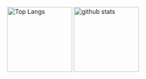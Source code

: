 <p align="left"> 
  <img alt="Top Langs" height="150px" src="https://github-readme-stats-seven-orpin-27.vercel.app/api/top-langs/?username=makimaki&layout=compact&show_icons=true&theme=onedark" />
  <img alt="github stats" height="150px" src="https://github-readme-stats-seven-orpin-27.vercel.app/api?username=makimaki&theme=onedark&show_icons=true" />
</p>
